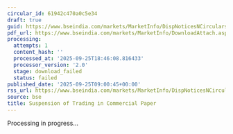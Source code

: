 ```yaml
---
circular_id: 61942c470a0c5e34
draft: true
guid: https://www.bseindia.com/markets/MarketInfo/DispNoticesNCirculars.aspx?Noticeid={CC513C47-B25D-4617-98EF-B6C6B155FB87}&noticeno=20250925-5&dt=09/25/2025&icount=5&totcount=65&flag=0
pdf_url: https://www.bseindia.com/markets/MarketInfo/DownloadAttach.aspx?id=20250925-5&attachedId=
processing:
  attempts: 1
  content_hash: ''
  processed_at: '2025-09-25T18:46:08.816433'
  processor_version: '2.0'
  stage: download_failed
  status: failed
published_date: '2025-09-25T09:00:45+00:00'
rss_url: https://www.bseindia.com/markets/MarketInfo/DispNoticesNCirculars.aspx?Noticeid={CC513C47-B25D-4617-98EF-B6C6B155FB87}&noticeno=20250925-5&dt=09/25/2025&icount=5&totcount=65&flag=0
source: bse
title: Suspension of Trading in Commercial Paper
---
```


Processing in progress...